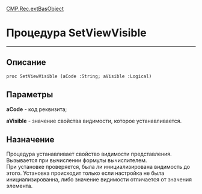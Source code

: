 ﻿---
Link: CMP.Rec.extBasObject.@SetViewVisible
---

<!---  Навигация
[Имя проекта](#) :
-->
[CMP.Rec.extBasObject](Default)

# Процедура SetViewVisible
---

## Описание

    proc SetViewVisible (aCode :String; aVisible :Logical)

## Параметры

**aCode**  - код реквизита;

**aVisible** - значение свойства видимости, которое устанавливается.

<!--
## Аргументы{#Args}

### Аргумент1

Описание аргумента 1
-->

## Назначение

Процедура устанавливает свойство видимости представления. Вызывается при вычислении формулы вычислителем.  
При установке проверяется, была ли инициализирована видимость до этого. Установка происходит только если настройка не была инициализированна, либо значение видимости отличается от значения элемента.

<!--
## Пример

    SetViewVisible...
-->


